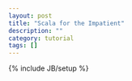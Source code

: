 ```yaml
---
layout: post
title: "Scala for the Impatient"
description: ""
category: tutorial
tags: []
---
```

{% include JB/setup %}
